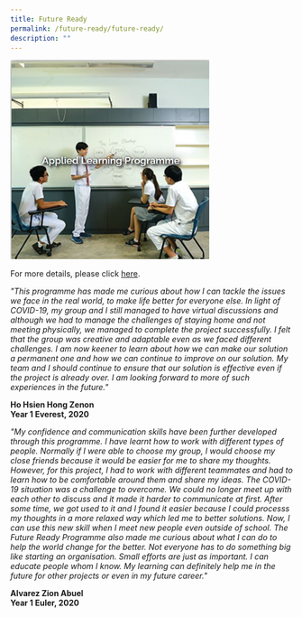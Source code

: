 ```yaml
---
title: Future Ready
permalink: /future-ready/future-ready/
description: ""
---
```

<img src="/images/Applied-Learning-Programme.jpg" 
    style="width:70%">
		
For more details, please click [here](https://staging.d3jwf1tlw34213.amplifyapp.com/future-ready/applied-learning-programme).  

_"This programme has made me curious about how I can tackle the issues we face in the real world, to make life better for everyone else. In light of COVID-19, my group and I still managed to have virtual discussions and although we had to manage the challenges of staying home and not meeting physically, we managed to complete the project successfully. I felt that the group was creative and adaptable even as we faced different challenges. I am now keener to learn about how we can make our solution a permanent one and how we can continue to improve on our solution. My team and I should continue to ensure that our solution is effective even if the project is already over. I am looking forward to more of such experiences in the future."_  
  
**Ho Hsien Hong Zenon <br>
Year 1 Everest, 2020**  
  
_"My confidence and communication skills have been further developed through this programme. I have learnt how to work with different types of people. Normally if I were able to choose my group, I would choose my close friends because it would be easier for me to share my thoughts. However, for this project, I had to work with different teammates and had to learn how to be comfortable around them and share my ideas. The COVID-19 situation was a challenge to overcome. We could no longer meet up with each other to discuss and it made it harder to communicate at first. After some time, we got used to it and I found it easier because I could processs my thoughts in a more relaxed way which led me to better solutions. Now, I can use this new skill when I meet new people even outside of school. The Future Ready Programme also made me curious about what I can do to help the world change for the better. Not everyone has to do something big like starting an organisation. Small efforts are just as important. I can educate people whom I know. My learning can definitely help me in the future for other projects or even in my future career."_  
  
**Alvarez Zion Abuel <br>
Year 1 Euler, 2020**
